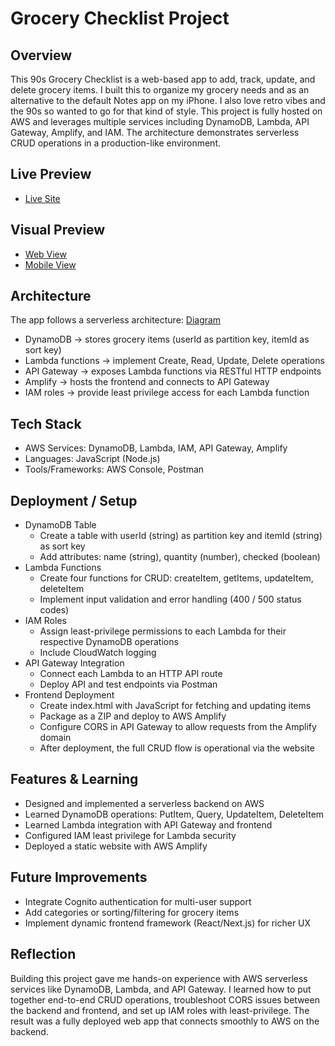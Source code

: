 # Grocery Checklist Project

## Overview
This 90s Grocery Checklist is a web-based app to add, track, update, and delete grocery items. I built this to organize my grocery needs and as an alternative to the default Notes app on my iPhone. I also love retro vibes and the 90s so wanted to go for that kind of style. This project is fully hosted on AWS and leverages multiple services including DynamoDB, Lambda, API Gateway, Amplify, and IAM. The architecture demonstrates serverless CRUD operations in a production-like environment.

## Live Preview
* [Live Site](https://dev.d3h7hp93k3ddbs.amplifyapp.com)

## Visual Preview
* [Web View](checklist-web-screenshot.png)
* [Mobile View](checklist-mobile-screenshot.jpeg)

## Architecture
The app follows a serverless architecture: [Diagram](checklist-diagram.png)
* DynamoDB → stores grocery items (userId as partition key, itemId as sort key)
* Lambda functions → implement Create, Read, Update, Delete operations
* API Gateway → exposes Lambda functions via RESTful HTTP endpoints
* Amplify → hosts the frontend and connects to API Gateway
* IAM roles → provide least privilege access for each Lambda function

## Tech Stack
* AWS Services: DynamoDB, Lambda, IAM, API Gateway, Amplify
* Languages: JavaScript (Node.js)
* Tools/Frameworks: AWS Console, Postman

## Deployment / Setup
* DynamoDB Table
  * Create a table with userId (string) as partition key and itemId (string) as sort key
  * Add attributes: name (string), quantity (number), checked (boolean)
* Lambda Functions
  * Create four functions for CRUD: createItem, getItems, updateItem, deleteItem
  * Implement input validation and error handling (400 / 500 status codes)
* IAM Roles
  * Assign least-privilege permissions to each Lambda for their respective DynamoDB operations
  * Include CloudWatch logging
* API Gateway Integration
  * Connect each Lambda to an HTTP API route
  * Deploy API and test endpoints via Postman
* Frontend Deployment
  * Create index.html with JavaScript for fetching and updating items
  * Package as a ZIP and deploy to AWS Amplify
  * Configure CORS in API Gateway to allow requests from the Amplify domain
  * After deployment, the full CRUD flow is operational via the website

## Features & Learning
* Designed and implemented a serverless backend on AWS
* Learned DynamoDB operations: PutItem, Query, UpdateItem, DeleteItem
* Learned Lambda integration with API Gateway and frontend
* Configured IAM least privilege for Lambda security
* Deployed a static website with AWS Amplify

## Future Improvements
* Integrate Cognito authentication for multi-user support
* Add categories or sorting/filtering for grocery items
* Implement dynamic frontend framework (React/Next.js) for richer UX

## Reflection
Building this project gave me hands-on experience with AWS serverless services like DynamoDB, Lambda, and API Gateway. I learned how to put together end-to-end CRUD operations, troubleshoot CORS issues between the backend and frontend, and set up IAM roles with least-privilege. The result was a fully deployed web app that connects smoothly to AWS on the backend.
